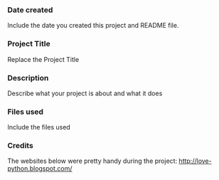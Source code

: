 ### Date created
Include the date you created this project and README file.

### Project Title
Replace the Project Title

### Description
Describe what your project is about and what it does

### Files used
Include the files used

### Credits
The websites below were pretty handy during the project:
http://love-python.blogspot.com/
